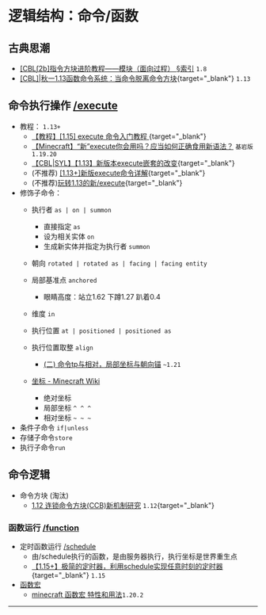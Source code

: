 # 逻辑结构：命令/函数

## 古典思潮
  - [[CBL∫2b]指令方块进阶教程——模块（面向过程） §索引](/index/附录6.md#cmdblock) `1.8`
  - [[CBL]|秋一1.13函数命令系统：当命令脱离命令方块](/datapack-index/save/691100.html){target="_blank"} `1.13`
  
## 命令执行操作 [/execute](https://zh.minecraft.wiki/w/%E5%91%BD%E4%BB%A4/execute)
  - 教程： `1.13+`
    - [【教程】[1.15] execute 命令入门教程 ](/datapack-index/save/989501.html){target="_blank"}
    - [【Minecraft】“新”execute你会用吗？应当如何正确食用新语法？](https://www.bilibili.com/video/BV1B14y187Zy) `基岩版1.19.20`
    - [【CBL|SYL】【1.13】新版本execute嵌套的改变](/datapack-index/save/770198.html){target="_blank"} 
    - (不推荐) [[1.13+]新版execute命令详解](/datapack-index/save/901364.html){target="_blank"}
    - (不推荐)[玩转1.13的新/execute](/datapack-index/save/770738.html){target="_blank"}
  - 修饰子命令：
    - 执行者 `as | on | summon`
      - 直接指定 `as`
      - 设为相关实体 `on`
      - 生成新实体并指定为执行者 `summon`

    - 朝向 `rotated | rotated as | facing | facing entity`

    - 局部基准点 `anchored`
      - 眼睛高度：站立1.62 下蹲1.27 趴着0.4

    - 维度 `in`

    - 执行位置 `at | positioned | positioned as`

    - 执行位置取整 `align`
      - [(二) 命令tp与相对，局部坐标与朝向锚](https://www.bilibili.com/read/cv34840247) `~1.21`
    - [坐标 - Minecraft Wiki](https://zh.minecraft.wiki/w/%E5%9D%90%E6%A0%87)
      - 绝对坐标
      - 局部坐标 `^ ^ ^`
      - 相对坐标 `~ ~ ~`
  - 条件子命令 `if|unless`
  - 存储子命令`store`
  - 执行子命令`run`

## 命令逻辑

  - 命令方块 (淘汰)
    - [1.12 连锁命令方块(CCB)新机制研究](/datapack-index/save/687963.html) `1.12`{target="_blank"}

### 函数运行 [/function](https://zh.minecraft.wiki/w/%E5%91%BD%E4%BB%A4/function)
  - 定时函数运行 [/schedule](https://zh.minecraft.wiki/w/%E5%91%BD%E4%BB%A4/schedule)
    - 由/schedule执行的函数，是由服务器执行，执行坐标是世界重生点
    - [【1.15+】极简的定时器，利用schedule实现任意时刻的定时器](/datapack-index/save/1022317.html){target="_blank"} `1.15`
  - [函数宏](https://zh.minecraft.wiki/w/Java%E7%89%88%E5%87%BD%E6%95%B0#%E5%AE%8F)
    - [minecraft 函数宏 特性和用法](https://www.bilibili.com/video/BV1Ji421m7XN/)`1.20.2`

---
<script setup>
import { useData } from 'vitepress'

const { isDark } = useData()
</script>

<ClientOnly>
  <GiscusComment
    repo="CR-019/datapack-index"
    repoId="R_kgDONRhuqw"
    category="闲聊 Chats"
    categoryId="DIC_kwDONRhuq84CkchW"
    mapping="number"
    term="9"
    :strict="false"
    :reactionsEnabled="true"
    emitMetadata="0"
    inputPosition="top"
    :theme="isDark ? 'dark' : 'light'"
    lang="zh-CN"
    loading="lazy"
    class="giscus-wrapper"
  />
</ClientOnly>

<style>
.giscus-wrapper {
  margin: 3rem auto;
  max-width: 800px;
  padding-top: 2rem;
  border-top: 1px solid var(--vp-c-divider);
}
</style>